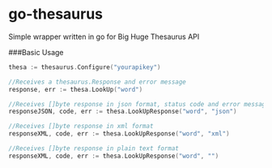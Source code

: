 # go-thesaurus
Simple wrapper written in go for Big Huge Thesaurus API

###Basic Usage
```go
thesa := thesaurus.Configure("yourapikey")

//Receives a thesaurus.Response and error message
response, err := thesa.LookUp("word")

//Receives []byte response in json format, status code and error message
responseJSON, code, err := thesa.LookUpResponse("word", "json")

//Receives []byte response in xml format
responseXML, code, err := thesa.LookUpResponse("word", "xml")

//Receives []byte response in plain text format
responseXML, code, err := thesa.LookUpResponse("word", "")

```
